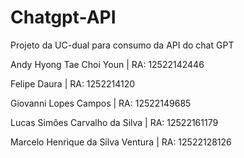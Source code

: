 # Chatgpt-API

Projeto da UC-dual para consumo da API do chat GPT

<p>Andy Hyong Tae Choi Youn | RA: 12522142446</p>
<p>Felipe Daura | RA: 1252214120</p>
<p>Giovanni Lopes Campos | RA: 12522149685</p>
<p>Lucas Simões Carvalho da Silva | RA: 12522161179</p>
<p>Marcelo Henrique da Silva Ventura | RA: 12522128126</p>
